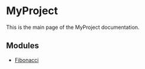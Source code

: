# MyProject

This is the main page of the MyProject documentation.

## Modules
- [Fibonacci](fibonacci.h)
